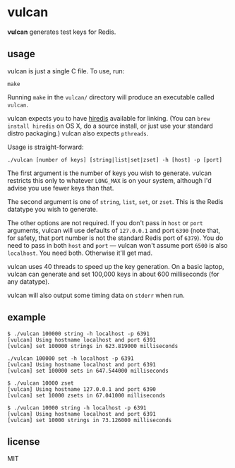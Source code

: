 vulcan
=======

**vulcan** generates test keys for Redis.

usage
------

vulcan is just a single C file. To use, run:

```
make
```

Running `make` in the `vulcan/` directory will produce an executable called `vulcan`.

vulcan expects you to have
[hiredis](https://github.com/redis/hiredis.git) available for linking. (You can
`brew install hiredis` on OS X, do a source install, or just use your standard
distro packaging.) vulcan also expects `pthreads`.

Usage is straight-forward:

```
./vulcan [number of keys] [string|list|set|zset] -h [host] -p [port]
```

The first argument is the number of keys you wish to generate. vulcan
restricts this only to whatever `LONG_MAX` is on your system,
although I'd advise you use fewer keys than that.

The second argument is one of `string`, `list`, `set`, or
`zset`. This is the Redis datatype you wish to generate.

The other options are not required. If you don't pass in `host` or `port`
arguments, vulcan will use defaults of `127.0.0.1` and port `6390`
(note that, for safety, that port number is not the standard
Redis port of `6379`). You do need to pass in both `host` and `port` —
vulcan won't assume port `6500` is also `localhost`. You need both.
Otherwise it'll get mad.

vulcan uses 40 threads to speed up the key generation. On a basic laptop,
vulcan can generate and set 100,000 keys in about 600 milliseconds (for any
datatype).

vulcan will also output some timing data on `stderr` when run.

example
---------

```
$ ./vulcan 100000 string -h localhost -p 6391
[vulcan] Using hostname localhost and port 6391
[vulcan] set 100000 strings in 623.819000 milliseconds
```

```
./vulcan 100000 set -h localhost -p 6391
[vulcan] Using hostname localhost and port 6391
[vulcan] set 100000 sets in 647.544000 milliseconds
```

```
$ ./vulcan 10000 zset
[vulcan] Using hostname 127.0.0.1 and port 6390
[vulcan] set 10000 zsets in 67.041000 milliseconds
```

```
$ ./vulcan 10000 string -h localhost -p 6391
[vulcan] Using hostname localhost and port 6391
[vulcan] set 10000 strings in 73.126000 milliseconds
```

license
--------

MIT

